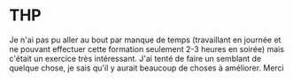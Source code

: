 # THP
Je n'ai pas pu aller au bout par manque de temps (travaillant en journée et ne pouvant effectuer cette formation seulement 2-3 heures en soirée) 
mais c'était un exercice très intéressant.
J'ai tenté de faire un semblant de quelque chose, je sais qu'il y aurait beaucoup de choses à améliorer.
Merci
